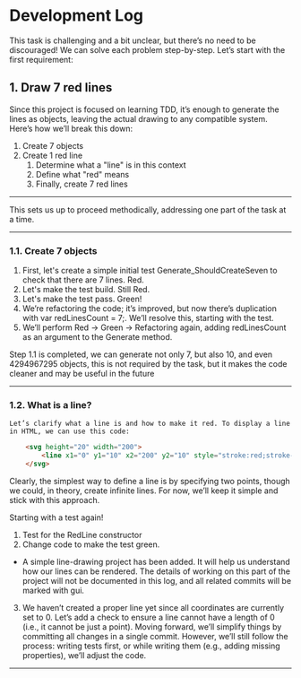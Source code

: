 # Development Log

This task is challenging and a bit unclear, but there’s no need to be discouraged! We can solve each problem step-by-step. Let’s start with the first requirement:

## 1. Draw 7 red lines

Since this project is focused on learning TDD, it’s enough to generate the lines as objects, leaving the actual drawing to any compatible system. Here’s how we’ll break this down:

1. Create 7 objects
2. Create 1 red line
    1. Determine what a "line" is in this context
    2. Define what "red" means
    3. Finally, create 7 red lines
---

This sets us up to proceed methodically, addressing one part of the task at a time.

---

### 1.1. Create 7 objects

1. First, let's create a simple initial test Generate_ShouldCreateSeven to check that there are 7 lines. Red.
2. Let's make the test build. Still Red.
3. Let's make the test pass. Green!
4. We’re refactoring the code; it’s improved, but now there’s duplication with var redLinesCount = 7;. We’ll resolve this, starting with the test.
 5. We’ll perform Red -> Green -> Refactoring again, adding redLinesCount as an argument to the Generate method.

Step 1.1 is completed, we can generate not only 7, but also 10, and even 4294967295 objects, this is not required by the task, but it makes the code cleaner and may be useful in the future

----
### 1.2. What is a line?
    Let’s clarify what a line is and how to make it red. To display a line in HTML, we can use this code:

```html
    <svg height="20" width="200">
        <line x1="0" y1="10" x2="200" y2="10" style="stroke:red;stroke-width:2" />
    </svg>
```
Clearly, the simplest way to define a line is by specifying two points, though we could, in theory, create infinite lines.
For now, we’ll keep it simple and stick with this approach.

Starting with a test again!

1. Test for the RedLine constructor
2. Change  code to make the test green.  
 * A simple line-drawing project  has been added. It will help us understand how our lines can be rendered. The details of working on this part of the project will not be documented in this log, and all related commits will be marked with gui.
3. We haven’t created a proper line yet since all coordinates are currently set to 0. Let’s add a check to ensure a line cannot have a length of 0 (i.e., it cannot be just a point). Moving forward, we’ll simplify things by committing all changes in a single commit. However, we’ll still follow the process: writing tests first, or while writing them (e.g., adding missing properties), we’ll adjust the code.



-----
